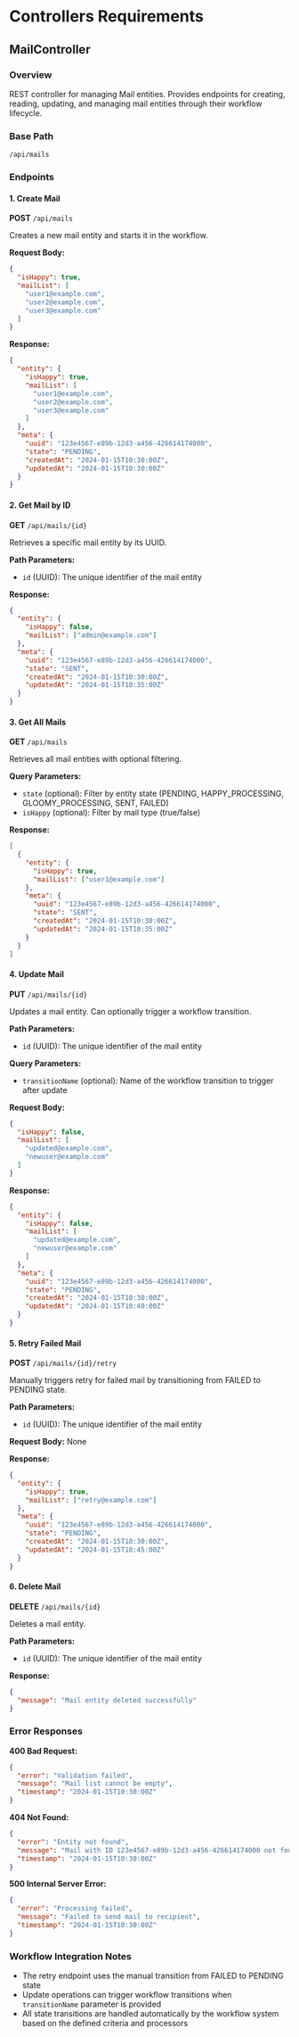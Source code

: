 # Controllers Requirements

## MailController

### Overview
REST controller for managing Mail entities. Provides endpoints for creating, reading, updating, and managing mail entities through their workflow lifecycle.

### Base Path
`/api/mails`

### Endpoints

#### 1. Create Mail
**POST** `/api/mails`

Creates a new mail entity and starts it in the workflow.

**Request Body:**
```json
{
  "isHappy": true,
  "mailList": [
    "user1@example.com",
    "user2@example.com",
    "user3@example.com"
  ]
}
```

**Response:**
```json
{
  "entity": {
    "isHappy": true,
    "mailList": [
      "user1@example.com",
      "user2@example.com", 
      "user3@example.com"
    ]
  },
  "meta": {
    "uuid": "123e4567-e89b-12d3-a456-426614174000",
    "state": "PENDING",
    "createdAt": "2024-01-15T10:30:00Z",
    "updatedAt": "2024-01-15T10:30:00Z"
  }
}
```

#### 2. Get Mail by ID
**GET** `/api/mails/{id}`

Retrieves a specific mail entity by its UUID.

**Path Parameters:**
- `id` (UUID): The unique identifier of the mail entity

**Response:**
```json
{
  "entity": {
    "isHappy": false,
    "mailList": ["admin@example.com"]
  },
  "meta": {
    "uuid": "123e4567-e89b-12d3-a456-426614174000",
    "state": "SENT",
    "createdAt": "2024-01-15T10:30:00Z",
    "updatedAt": "2024-01-15T10:35:00Z"
  }
}
```

#### 3. Get All Mails
**GET** `/api/mails`

Retrieves all mail entities with optional filtering.

**Query Parameters:**
- `state` (optional): Filter by entity state (PENDING, HAPPY_PROCESSING, GLOOMY_PROCESSING, SENT, FAILED)
- `isHappy` (optional): Filter by mail type (true/false)

**Response:**
```json
[
  {
    "entity": {
      "isHappy": true,
      "mailList": ["user1@example.com"]
    },
    "meta": {
      "uuid": "123e4567-e89b-12d3-a456-426614174000",
      "state": "SENT",
      "createdAt": "2024-01-15T10:30:00Z",
      "updatedAt": "2024-01-15T10:35:00Z"
    }
  }
]
```

#### 4. Update Mail
**PUT** `/api/mails/{id}`

Updates a mail entity. Can optionally trigger a workflow transition.

**Path Parameters:**
- `id` (UUID): The unique identifier of the mail entity

**Query Parameters:**
- `transitionName` (optional): Name of the workflow transition to trigger after update

**Request Body:**
```json
{
  "isHappy": false,
  "mailList": [
    "updated@example.com",
    "newuser@example.com"
  ]
}
```

**Response:**
```json
{
  "entity": {
    "isHappy": false,
    "mailList": [
      "updated@example.com",
      "newuser@example.com"
    ]
  },
  "meta": {
    "uuid": "123e4567-e89b-12d3-a456-426614174000",
    "state": "PENDING",
    "createdAt": "2024-01-15T10:30:00Z",
    "updatedAt": "2024-01-15T10:40:00Z"
  }
}
```

#### 5. Retry Failed Mail
**POST** `/api/mails/{id}/retry`

Manually triggers retry for failed mail by transitioning from FAILED to PENDING state.

**Path Parameters:**
- `id` (UUID): The unique identifier of the mail entity

**Request Body:** None

**Response:**
```json
{
  "entity": {
    "isHappy": true,
    "mailList": ["retry@example.com"]
  },
  "meta": {
    "uuid": "123e4567-e89b-12d3-a456-426614174000",
    "state": "PENDING",
    "createdAt": "2024-01-15T10:30:00Z",
    "updatedAt": "2024-01-15T10:45:00Z"
  }
}
```

#### 6. Delete Mail
**DELETE** `/api/mails/{id}`

Deletes a mail entity.

**Path Parameters:**
- `id` (UUID): The unique identifier of the mail entity

**Response:** 
```json
{
  "message": "Mail entity deleted successfully"
}
```

### Error Responses

**400 Bad Request:**
```json
{
  "error": "Validation failed",
  "message": "Mail list cannot be empty",
  "timestamp": "2024-01-15T10:30:00Z"
}
```

**404 Not Found:**
```json
{
  "error": "Entity not found",
  "message": "Mail with ID 123e4567-e89b-12d3-a456-426614174000 not found",
  "timestamp": "2024-01-15T10:30:00Z"
}
```

**500 Internal Server Error:**
```json
{
  "error": "Processing failed",
  "message": "Failed to send mail to recipient",
  "timestamp": "2024-01-15T10:30:00Z"
}
```

### Workflow Integration Notes
- The retry endpoint uses the manual transition from FAILED to PENDING state
- Update operations can trigger workflow transitions when `transitionName` parameter is provided
- All state transitions are handled automatically by the workflow system based on the defined criteria and processors
